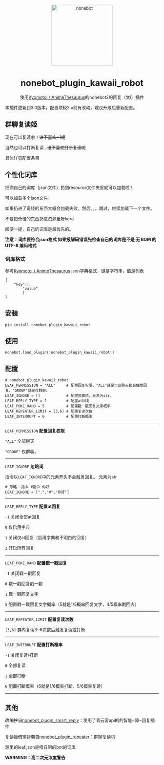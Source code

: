 <p align="center">
  <a href="https://v2.nonebot.dev/"><img src="https://v2.nonebot.dev/logo.png" width="200" height="200" alt="nonebot"></a>
</p>
<div align="center">

# nonebot_plugin_kawaii_robot

使用[Kyomotoi / AnimeThesaurus](https://github.com/Kyomotoi/AnimeThesaurus)的nonebot2的回复（文i）插件


</div>

本插件更新到3.0版本，配置项较2.x前有改动，建议升级后重新配置。

## 群聊复读姬

现在可以复读啦！~~谁不喜欢+1呢~~

当然也可以打断复读...~~谁不喜欢打断复读呢~~

具体详见配置条目

## 个性化词库

把你自己的词库（json文件）扔到resource文件夹里就可以加载啦！

可以加载多个json文件。

如果扔进了奇怪的东西大概会加载失败，然后。。。跳过，继续加载下一个文件。

~~不要把奇怪的东西扔进资源里呀kora~~

顺便一提，自己的词库是最优先的。

__注意：词库要符合json格式 如果报解码错误先检查自己的词库是不是 无 BOM 的 UTF-8 编码格式__

### 词库格式

参考[Kyomotoi / AnimeThesaurus](https://github.com/Kyomotoi/AnimeThesaurus)
json字典格式，键是字符串，值是列表
    
    {
        "key":[
            "value"
            ]
    }

## 安装
    pip install nonebot_plugin_kawaii_robot
## 使用
    nonebot.load_plugin('nonebot_plugin_kawaii_robot') 
## 配置
    # nonebot_plugin_kawaii_robot
    LEAF_PERMISSION = "ALL"     # 配置回复权限，"ALL"就是全部聊天都会触发回复，"GROUP"就是仅群聊。
    LEAF_IGNORE = []            # 配置忽略项，元素为str。
    LEAF_REPLY_TYPE = 2         # 配置at回复
    LEAF_POKE_RAND = 5          # 配置戳一戳回复文字概率
    LEAF_REPEATER_LIMIT = [3,6] # 配置复读次数
    LEAF_INTERRUPT = 6          # 配置打断概率

****

`LEAF_PERMISSION` __配置回复权限__

`"ALL"` 全部聊天

`"GROUP"` 仅群聊。

****
`LEAF_IGNORE` __忽略词__

指令以`LEAF_IGNORE`中的元素开头不会触发回复。
元素为str

    # 忽略 .指令 #指令 你好
    LEAF_IGNORE = [".","#","你好"]

****

`LEAF_REPLY_TYPE` __配置at回复__

`-1` 关闭全部at回复

`0` 仅启用字典

`1` 关闭仅at回复（启用字典和不明白的回复）

`2` 开启所有回复

****
  
`LEAF_POKE_RAND` __配置戳一戳回复__

`-1` 关闭戳一戳回复

`0` 戳一戳回复戳一戳

`1` 戳一戳回复文字

`5` 配置戳一戳回复文字概率（5就是1/5概率回复文字，4/5概率戳回去）

****

`LEAF_REPEATER_LIMIT` __配置复读次数__

`[3,6]` 群内复读3~6次数后触发复读或打断

****

`LEAF_INTERRUPT` __配置打断概率__

`-1` 关闭复读/打断

`0` 全部复读

`1` 全部打断

`6` 配置打断概率（6就是1/6概率打断，5/6概率复读）

****

## 其他

改编~~抄~~自[nonebot_plugin_smart_reply](https://github.com/Special-Week/nonebot_plugin_smart_reply)：使用了青云客api的的智能~障~回复插件

复读姬借鉴~~抄袭~~自[nonebot_plugin_repeater](https://github.com/ninthseason/nonebot-plugin-repeater)：群聊复读机

源里的leaf.json是咱自制的bot的词库

__WARMING：高二次元浓度警告__
